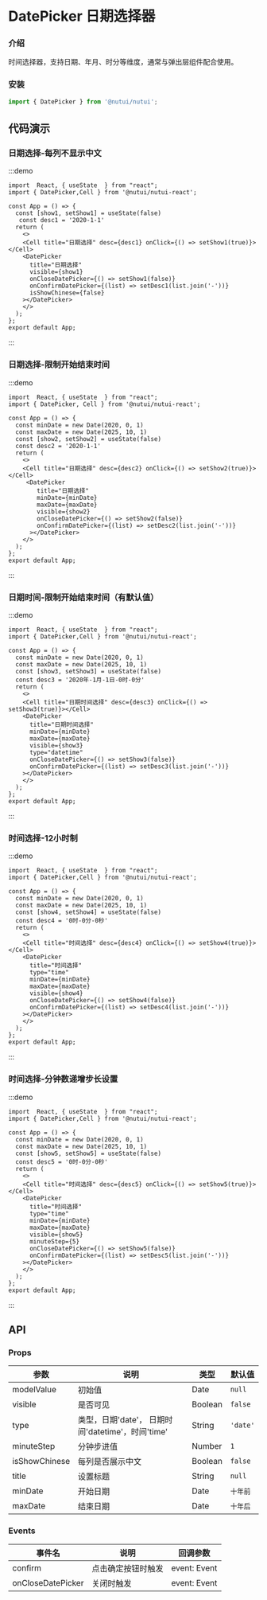 #  DatePicker 日期选择器

### 介绍
    
时间选择器，支持日期、年月、时分等维度，通常与弹出层组件配合使用。
    
### 安装
    
```javascript
import { DatePicker } from '@nutui/nutui';
```
    
## 代码演示
    
### 日期选择-每列不显示中文
:::demo
```tsx
import  React, { useState  } from "react";
import { DatePicker,Cell } from '@nutui/nutui-react';

const App = () => {
  const [show1, setShow1] = useState(false)
   const desc1 = '2020-1-1'
  return ( 
    <>   
    <Cell title="日期选择" desc={desc1} onClick={() => setShow1(true)}></Cell>
    <DatePicker
      title="日期选择"
      visible={show1}
      onCloseDatePicker={() => setShow1(false)}
      onConfirmDatePicker={(list) => setDesc1(list.join('-'))}
      isShowChinese={false}
    ></DatePicker>
    </>
  );
};  
export default App;

```
:::
### 日期选择-限制开始结束时间
:::demo
```tsx
import  React, { useState  } from "react";
import { DatePicker, Cell } from '@nutui/nutui-react';

const App = () => {
  const minDate = new Date(2020, 0, 1)
  const maxDate = new Date(2025, 10, 1)
  const [show2, setShow2] = useState(false)
  const desc2 = '2020-1-1'
  return ( 
    <>   
    <Cell title="日期选择" desc={desc2} onClick={() => setShow2(true)}></Cell>
     <DatePicker
        title="日期选择"
        minDate={minDate}
        maxDate={maxDate}
        visible={show2}
        onCloseDatePicker={() => setShow2(false)}
        onConfirmDatePicker={(list) => setDesc2(list.join('-'))}
      ></DatePicker>
    </>
  );
};  
export default App;

```
:::
### 日期时间-限制开始结束时间（有默认值）

:::demo
```tsx
import  React, { useState  } from "react";
import { DatePicker,Cell } from '@nutui/nutui-react';

const App = () => {
  const minDate = new Date(2020, 0, 1)
  const maxDate = new Date(2025, 10, 1)
  const [show3, setShow3] = useState(false)
  const desc3 = '2020年-1月-1日-0时-0分'
  return ( 
    <>   
    <Cell title="日期时间选择" desc={desc3} onClick={() => setShow3(true)}></Cell>
    <DatePicker
      title="日期时间选择"
      minDate={minDate}
      maxDate={maxDate}
      visible={show3}
      type="datetime"
      onCloseDatePicker={() => setShow3(false)}
      onConfirmDatePicker={(list) => setDesc3(list.join('-'))}
    ></DatePicker>
    </>
  );
};  
export default App;

```
:::
### 时间选择-12小时制
:::demo
```tsx
import  React, { useState  } from "react";
import { DatePicker,Cell } from '@nutui/nutui-react';

const App = () => {
  const minDate = new Date(2020, 0, 1)
  const maxDate = new Date(2025, 10, 1)
  const [show4, setShow4] = useState(false)
  const desc4 = '0时-0分-0秒'
  return ( 
    <>   
    <Cell title="时间选择" desc={desc4} onClick={() => setShow4(true)}></Cell>
    <DatePicker
      title="时间选择"
      type="time"
      minDate={minDate}
      maxDate={maxDate}
      visible={show4}
      onCloseDatePicker={() => setShow4(false)}
      onConfirmDatePicker={(list) => setDesc4(list.join('-'))}
    ></DatePicker>
    </>
  );
};  
export default App;

```
:::
### 时间选择-分钟数递增步长设置
:::demo
```tsx
import  React, { useState  } from "react";
import { DatePicker,Cell } from '@nutui/nutui-react';

const App = () => {
  const minDate = new Date(2020, 0, 1)
  const maxDate = new Date(2025, 10, 1)
  const [show5, setShow5] = useState(false)
  const desc5 = '0时-0分-0秒'
  return ( 
    <>   
    <Cell title="时间选择" desc={desc5} onClick={() => setShow5(true)}></Cell>
    <DatePicker
      title="时间选择"
      type="time"
      minDate={minDate}
      maxDate={maxDate}
      visible={show5}
      minuteStep={5}
      onCloseDatePicker={() => setShow5(false)}
      onConfirmDatePicker={(list) => setDesc5(list.join('-'))}
    ></DatePicker>
    </>
  );
};  
export default App;

```
:::

## API
    
### Props
    
| 参数            | 说明                                              | 类型    | 默认值   |
|-----------------|---------------------------------------------------|---------|----------|
| modelValue         | 初始值                                            | Date    | `null`   |
| visible | 是否可见                                          | Boolean | `false`  |
| type            | 类型，日期'date'， 日期时间'datetime'，时间'time' | String  | `'date'` |
| minuteStep     | 分钟步进值                                        | Number  | `1`      |
| isShowChinese | 每列是否展示中文                                  | Boolean | `false`  |
| title           | 设置标题                                          | String  | `null`   |
| minDate        | 开始日期                                          | Date    | `十年前` |
| maxDate        | 结束日期                                          | Date    | `十年后` |



### Events
    
| 事件名  | 说明               | 回调参数     |
|---------|--------------------|--------------|
| confirm | 点击确定按钮时触发 | event: Event |
| onCloseDatePicker  | 关闭时触发         | event: Event |